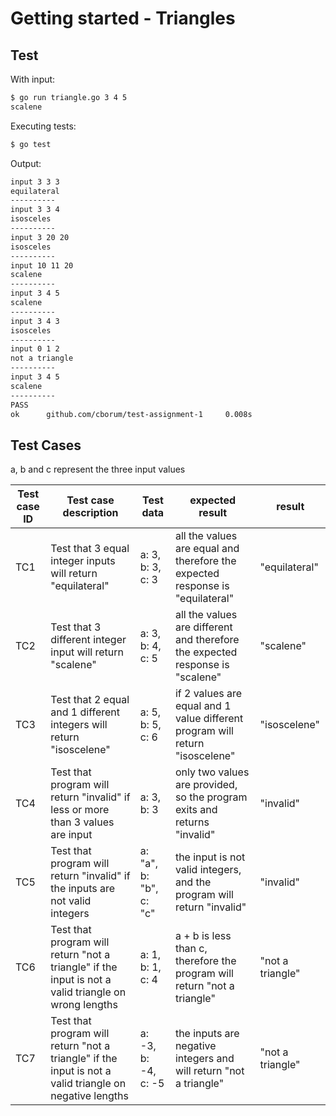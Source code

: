 # Getting started - Triangles
## Test
With input:
```bash
$ go run triangle.go 3 4 5
scalene
```

Executing tests:
```bash
$ go test
```
Output:
```bash
input 3 3 3
equilateral
----------
input 3 3 4
isosceles
----------
input 3 20 20
isosceles
----------
input 10 11 20
scalene
----------
input 3 4 5
scalene
----------
input 3 4 3
isosceles
----------
input 0 1 2
not a triangle
----------
input 3 4 5
scalene
----------
PASS
ok      github.com/cborum/test-assignment-1     0.008s
```
## Test Cases
a, b and c represent the three input values

Test case ID | Test case description | Test data | expected result | result
--- | --- | --- | --- | ---
TC1 | Test that 3 equal integer inputs will return "equilateral" | a: 3, b: 3, c: 3 | all the values are equal and therefore the expected response is "equilateral" | "equilateral"
TC2 | Test that 3 different integer input will return "scalene" | a: 3, b: 4, c: 5 | all the values are different and therefore the expected response is "scalene" | "scalene"
TC3 | Test that 2 equal and 1 different integers will return "isoscelene" | a: 5, b: 5, c: 6 | if 2 values are equal and 1 value different program will return "isoscelene" | "isoscelene"
TC4 | Test that program will return "invalid" if less or more than 3 values are input | a: 3, b: 3 | only two values are provided, so the program exits and returns "invalid" | "invalid"
TC5 | Test that program will return "invalid" if the inputs are not valid integers | a: "a", b: "b", c: "c" | the input is not valid integers, and the program will return "invalid" | "invalid"
TC6 | Test that program will return "not a triangle" if the input is not a valid triangle on wrong lengths | a: 1, b: 1, c: 4 | a + b is less than c, therefore the program will return "not a triangle" | "not a triangle"
TC7 | Test that program will return "not a triangle" if the input is not a valid triangle on negative lengths | a: -3, b: -4, c: -5 | the inputs are negative integers and will return "not a triangle" | "not a triangle"
